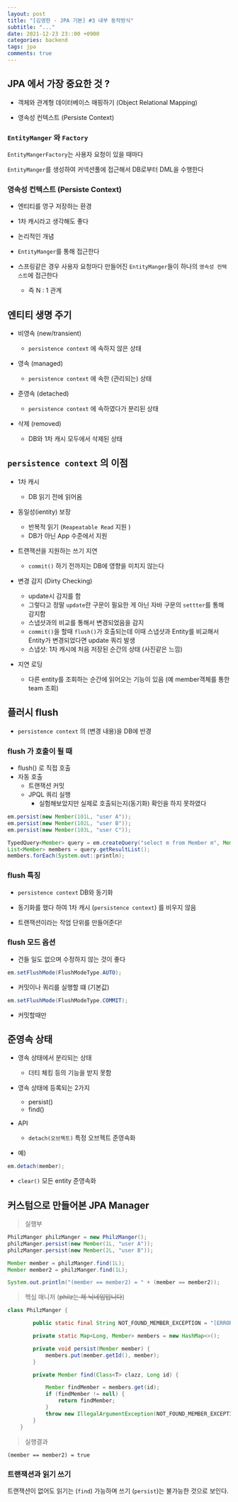 ```yaml
---
layout: post
title: "[김영한 - JPA 기본] #3 내부 동작방식"
subtitle: "..."
date: 2021-12-23 23::00 +0900
categories: backend
tags: jpa
comments: true
---
```


## JPA 에서 가장 중요한 것 ?

- 객체와 관계형 데이터베이스 매핑하기 (Object Relational Mapping)

- 영속성 컨텍스트 (Persiste Context)

### `EntityManger` 와 `Factory`

`EntityMangerFactory`는 사용자 요청이 있을 때마다

`EntityManger`를 생성하여 커넥션풀에 접근해서 DB로부터 DML을 수행한다

### 영속성 컨텍스트 (Persiste Context)

- 엔티티를 영구 저장하는 환경

- 1차 캐시라고 생각해도 좋다

- 논리적인 개념

- `EntityManger`를 통해 접근한다

- 스프링같은 경우 사용자 요청마다 만들어진 `EntityManger`들이 하나의 `영속성 컨텍스트`에 접근한다
  - 즉 N : 1 관계

## 엔티티 생명 주기

- 비영속 (new/transient)

  - `persistence context` 에 속하지 않은 상태

- 영속 (managed)

  - `persistence context` 에 속한 (관리되는) 상태

- 준영속 (detached)

  - `persistence context` 에 속하였다가 분리된 상태

- 삭제 (removed)
  - DB와 1차 캐시 모두에서 삭제된 상태

## `persistence context` 의 이점

- 1차 캐시

  - DB 읽기 전에 읽어옴

- 동일성(ientity) 보장

  - 반복적 읽기 (`Reapeatable Read` 지원 )
  - DB가 아닌 App 수준에서 지원

- 트랜잭션을 지원하는 쓰기 지연

  - `commit()` 하기 전까지는 DB에 영향을 미치지 않는다

- 변경 감지 (Dirty Checking)

  - update시 감지를 함
  - 그렇다고 정말 `update`란 구문이 필요한 게 아닌 자바 구문의 `settter`를 통해 감지함
  - 스냅샷과의 비교를 통해서 변경되었음을 감지
  - `commit()`을 할때 `flush()`가 호출되는데 이때 스냅샷과 Entity를 비교해서 Entity가 변경되었다면 update 쿼리 발생
  - 스냅샷: 1차 캐시에 처음 저장된 순간의 상태 (사진같은 느낌)

- 지연 로딩
  - 다른 entity를 조회하는 순간에 읽어오는 기능이 있음 (예 member객체를 통한 team 조회)

## 플러시 flush

- `persistence context` 의 (변경 내용)을 DB에 반경

### flush 가 호출이 될 때

- flush() 로 직접 호출
- 자동 호출
  - 트랜잭션 커밋
  - JPQL 쿼리 실행
    - 실험해보았지만 실제로 호출되는지(동기화) 확인을 하지 못하였다

```java
em.persist(new Member(101L, "user A"));
em.persist(new Member(102L, "user B"));
em.persist(new Member(103L, "user C"));

TypedQuery<Member> query = em.createQuery("select m from Member m", Member.class);
List<Member> members = query.getResultList();
members.forEach(System.out::println);
```

### flush 특징

- `persistence context` DB와 동기화

- 동기화를 했다 하여 1차 캐시 (`persistence context`) 를 비우지 않음

- 트랜잭션이라는 작업 단위를 만들어준다!

### flush 모드 옵션

- 건들 일도 없으며 수정하지 않는 것이 좋다

```java
em.setFlushMode(FlushModeType.AUTO);
```

- 커밋이나 쿼리를 실행할 떄 (기본값)

```java
em.setFlushMode(FlushModeType.COMMIT);
```

- 커밋할때만

## 준영속 상태

- 영속 상태에서 분리되는 상태

  - 더티 체킹 등의 기능을 받지 못함

- 영속 상태에 등록되는 2가지

  - persist()
  - find()

- API
  - `detach(오브젝트)` 특정 오브젝트 준영속화
- 예)

```java
em.detach(member);
```

- `clear()` 모든 entity 준영속화

## 커스텀으로 만들어본 JPA Manager

> 실행부

```java
PhilzManger philzManger = new PhilzManger();
philzManger.persist(new Member(1L, "user A"));
philzManger.persist(new Member(2L, "user B"));

Member member = philzManger.find(1L);
Member member2 = philzManger.find(1L);

System.out.println("(member == member2) = " + (member == member2));
```

> 핵심 매니저 (~~philz는 제 닉네임입니다~~)

```java
class PhilzManger {

		public static final String NOT_FOUND_MEMBER_EXCEPTION = "[ERROR] 존재하지 않는 Member 입니다.";

		private static Map<Long, Member> members = new HashMap<>();

		private void persist(Member member) {
			members.put(member.getId(), member);
		}

		private Member find(Class<T> clazz, Long id) {

			Member findMember = members.get(id);
			if (findMember != null) {
				return findMember;
			}
			throw new IllegalArgumentException(NOT_FOUND_MEMBER_EXCEPTION);
		}
	}
```

> 실행결과

```
(member == member2) = true
```

### 트랜잭션과 읽기 쓰기

트랜잭션이 없어도 읽기는 (`find`) 가능하며 쓰기 (`persist`)는 불가능한 것으로 보인다.
